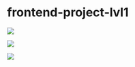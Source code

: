 # frontend-project-lvl1
<a href="https://codeclimate.com/github/spkgdru/frontend-project-lvl1/maintainability"><img src="https://api.codeclimate.com/v1/badges/3d550664e10c423bc4f6/maintainability" /></a>

<a href="https://travis-ci.org/spkgdru/frontend-project-lvl1.svg?branch=master">
<img src="https://travis-ci.org/spkgdru/frontend-project-lvl1.svg"></a>

<a href="https://asciinema.org/a/5FR31A58TZflAQyqipLnwKEyA" target="_blank"><img src="https://asciinema.org/a/5FR31A58TZflAQyqipLnwKEyA.svg" /></a>

<script id="asciicast-5FR31A58TZflAQyqipLnwKEyA" src="https://asciinema.org/a/5FR31A58TZflAQyqipLnwKEyA.js" async></script>
